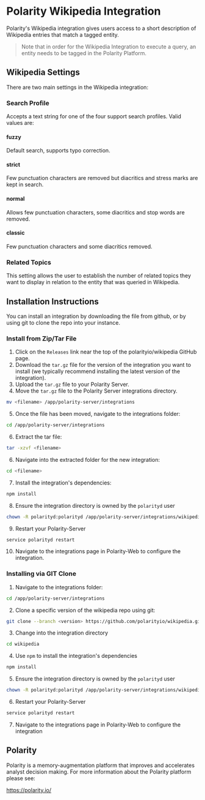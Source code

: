 # Polarity Wikipedia Integration

Polarity's Wikipedia integration gives users access to a short description of Wikipedia entries that match a tagged entity.

> Note that in order for the Wikipedia Integration to execute a query, an entity needs to be tagged in the Polarity Platform.  

## Wikipedia Settings

There are two main settings in the Wikipedia integration:

### Search Profile

Accepts a text string for one of the four support search profiles.  Valid values are:

#### fuzzy
Default search, supports typo correction.

#### strict
Few punctuation characters are removed but diacritics and stress marks are kept in search.

#### normal
Allows few punctuation characters, some diacritics and stop words are removed.

#### classic
Few punctuation characters and some diacritics removed.
   
### Related Topics

This setting allows the user to establish the number of related topics they want to display in relation to the entity that was queried in Wikipedia.

## Installation Instructions

You can install an integration by downloading the file from github, or by using git to clone the repo into your instance.

### Install from Zip/Tar File

1. Click on the `Releases` link near the top of the polarityio/wikipedia GitHub page.
2. Download the `tar.gz` file for the version of the integration you want to install (we typically recommend installing the latest version of the integration).
3. Upload the `tar.gz` file to your Polarity Server.
4. Move the `tar.gz` file to the Polarity Server integrations directory.

 ```bash
 mv <filename> /app/polarity-server/integrations
 ```

5. Once the file has been moved, navigate to the integrations folder:

 ```bash
 cd /app/polarity-server/integrations
 ```
  
6. Extract the tar file:

 ```bash
 tar -xzvf <filename>
 ```

6. Navigate into the extracted folder for the new integration:

 ```bash
cd <filename>
```

7. Install the integration's dependencies:

 ```bash
npm install
```

8. Ensure the integration directory is owned by the `polarityd` user
 
 ```bash
chown -R polarityd:polarityd /app/polarity-server/integrations/wikipedia
```

9. Restart your Polarity-Server

 ```bash
service polarityd restart
```

10. Navigate to the integrations page in Polarity-Web to configure the integration.

### Installing via GIT Clone

1. Navigate to the integrations folder:

 ```bash
cd /app/polarity-server/integrations
```

2. Clone a specific version of the wikipedia repo using git:

 ```bash
git clone --branch <version> https://github.com/polarityio/wikipedia.git
```

3. Change into the integration directory

 ```bash
cd wikipedia
```

4. Use `npm` to install the integration's dependencies

 ```bash
npm install
```

5.  Ensure the integration directory is owned by the `polarityd` user

 ```bash
chown -R polarityd:polarityd /app/polarity-server/integrations/wikipedia
```

6. Restart your Polarity-Server

 ```bash
service polarityd restart
```

7. Navigate to the integrations page in Polarity-Web to configure the integration

## Polarity

Polarity is a memory-augmentation platform that improves and accelerates analyst decision making.  For more information about the Polarity platform please see: 

https://polarity.io/
